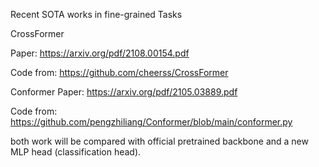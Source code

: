 Recent SOTA works in fine-grained Tasks


CrossFormer

Paper: 
https://arxiv.org/pdf/2108.00154.pdf


Code from:
https://github.com/cheerss/CrossFormer



Conformer
Paper: 
https://arxiv.org/pdf/2105.03889.pdf


Code from:
https://github.com/pengzhiliang/Conformer/blob/main/conformer.py


both work will be compared with official pretrained backbone
and a new MLP head (classification head).
